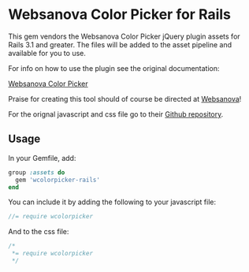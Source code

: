 # Websanova Color Picker for Rails

This gem vendors the Websanova Color Picker jQuery plugin assets for Rails 3.1 and greater.
The files will be added to the asset pipeline and available for you to use.

For info on how to use the plugin see the original documentation:

[Websanova Color Picker](http://www.websanova.com/plugins/websanova/color-picker)

Praise for creating this tool should of course be directed at [Websanova](http://www.websanova.com/)!

For the orignal javascript and css file go to their [Github repository](https://github.com/websanova/wColorPicker).

## Usage

In your Gemfile, add:

```ruby
group :assets do
  gem 'wcolorpicker-rails'
end
```

You can include it by adding the following to your javascript file:

```javascript
//= require wcolorpicker
```

And to the css file:

```css
/*
 *= require wcolorpicker
 */
```
